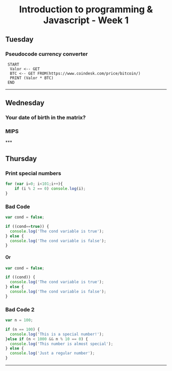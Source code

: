 
<h1 align="center">Introduction to programming & Javascript - Week 1</h1>
  
  
 ## Tuesday

<h3>Pseudocode currency converter</h3>

```
 START
  Valor <-- GET
  BTC <-- GET FROM(https://www.coindesk.com/price/bitcoin/)
  PRINT (Valor * BTC)
 END
```
***
## Wednesday

<h3>Your date of birth in the matrix?</h3> 

<h3>MIPS</h3> 
***

## Thursday

<h3>Print special numbers</h3> 

```javascript
for (var i=0; i<101;i++){
	if (i % 2 == 0) console.log(i);
}
```


<h3>Bad Code</h3> 

```javascript
var cond = false;

if ((cond==true)) {
  console.log('The cond variable is true');
} else {
  console.log('The cond variable is false');
}
```

<h4>Or</h4>

```javascript
var cond = false;

if ((cond)) {
  console.log('The cond variable is true');
} else {
  console.log('The cond variable is false');
}
```
<h3>Bad Code 2</h3> 

```javascript
var n = 100;

if (n == 100) {
  console.log('This is a special number!');
}else if (n < 1000 && n % 10 == 0) {
  console.log('This number is almost special');
} else {
  console.log('Just a regular number');
}
```
***

